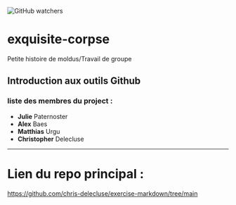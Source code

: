 ![GitHub watchers](https://img.shields.io/github/watchers/matthiasUrgu/exquisite-corpse?color=white&label=Github&logo=Github&style=flat-square)

# exquisite-corpse

Petite histoire de moldus/Travail de groupe

Introduction aux outils Github 
---
### liste des membres du project :

- **Julie** Paternoster
- **Alex** Baes
- **Matthias** Urgu
- **Christopher** Delecluse 

---

# Lien du repo principal :
https://github.com/chris-delecluse/exercise-markdown/tree/main
